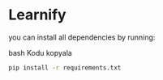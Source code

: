 # Learnify

you can install all dependencies by running:

bash
Kodu kopyala

```bash
pip install -r requirements.txt

```
